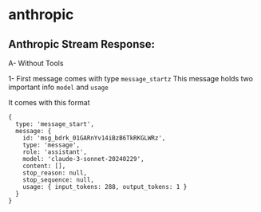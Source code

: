 # anthropic

## Anthropic Stream Response: 

A- Without Tools 

1- First message comes with type `message_startz` This message holds two important info `model` and `usage`

It comes with this format 

```
{
  type: 'message_start',
  message: {
    id: 'msg_bdrk_01GARnYv14iBzB6TkRKGLWRz',
    type: 'message',
    role: 'assistant',
    model: 'claude-3-sonnet-20240229',
    content: [],
    stop_reason: null,
    stop_sequence: null,
    usage: { input_tokens: 288, output_tokens: 1 }
  }
}
```
